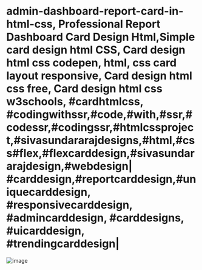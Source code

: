 # admin-dashboard-report-card-in-html-css, Professional Report Dashboard Card Design Html,Simple card design html CSS, Card design html css codepen, html, css card layout responsive, Card design html css free, Card design html css w3schools, #cardhtmlcss, #codingwithssr,#code,#with,#ssr,#codessr,#codingssr,#htmlcssproject,#sivasundararajdesigns,#html,#css#flex,#flexcarddesign,#sivasundararajdesign,#webdesign| #carddesign,#reportcarddesign,#uniquecarddesign, #responsivecarddesign, #admincarddesign, #carddesigns, #uicarddesign, #trendingcarddesign|

![image](https://github.com/sivaraj47/admin-dashboard-report-card-in-html-css/assets/9676262/862cd1c1-9125-46c3-91b2-2bf0f7cf36b0)
